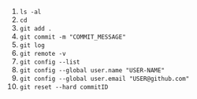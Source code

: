 1. `ls -al`
2. `cd`
3. `git add .`
4. `git commit -m "COMMIT_MESSAGE"`
5. `git log`
6. `git remote -v`
7. `git config --list`
8. `git config --global user.name "USER-NAME"`
9. `git config --global user.email "USER@github.com"`
10. `git reset --hard commitID`
